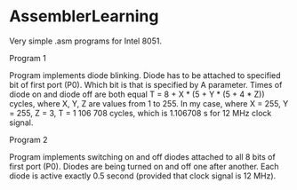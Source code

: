 # AssemblerLearning
Very simple .asm programs for Intel 8051.

Program 1

Program implements diode blinking. Diode has to be attached to specified bit of first port (P0). Which bit is that is specified by A parameter. Times of diode on and diode off are both equal T = 8 + X * (5 + Y * (5 + 4 * Z))  cycles, where X, Y, Z are values from 1 to 255. In my case, where X = 255, Y = 255, Z = 3, T = 1 106 708 cycles, which is 1.106708 s for 12 MHz clock signal.


Program 2

Program implements switching on and off diodes attached to all 8 bits of first port (P0). Diodes are being turned on and off one after another. Each diode is active exactly 0.5 second (provided that clock signal is 12 MHz).
